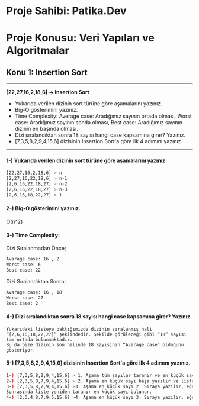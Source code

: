 # Proje Sahibi: Patika.Dev 
# Proje Konusu: Veri Yapıları ve Algoritmalar
## Konu 1: Insertion Sort
---
**[22,27,16,2,18,6] -> Insertion Sort**
- Yukarıda verilen dizinin sort türüne göre aşamalarını yazınız.
- Big-O gösterimini yazınız.
- Time Complexity: Average case: Aradığımız sayının ortada olması, Worst case: Aradığımız sayının sonda olması, Best case: Aradığımız sayının dizinin en başında olması.
- Dizi sıralandıktan sonra 18 sayısı hangi case kapsamına girer? Yazınız.
- [7,3,5,8,2,9,4,15,6] dizisinin Insertion Sort'a göre ilk 4 adımını yazınız.
---

#### 1-) Yukarıda verilen dizinin sort türüne göre aşamalarını yazınız.
```sh
[22,27,16,2,18,6] > n
[2,27,16,22,18,6] > n-1
[2,6,16,22,18,27] > n-2
[2,6,16,22,18,27] > n-3
[2,6,16,18,22,27] > 1
```
#### 2-) Big-O gösterimini yazınız.

O(n^2)

#### 3-) Time Complexity: 

Dizi Sıralanmadan Önce;
```sh
Avarage case: 16 , 2
Worst case: 6
Best case: 22
```

Dizi Sıralandıktan Sonra;

```sh
Avarage case: 16 , 18
Worst case: 27
Best case: 2
```

#### 4-) Dizi sıralandıktan sonra 18 sayısı hangi case kapsamına girer? Yazınız.
```
Yukarıdaki listeye baktığımızda dizinin sıralanmış hali “[2,6,16,18,22,27]” şeklindedir. Şekilde görüleceği gibi “18” sayısı tam ortada bulunmaktadır.
Bu da bize dizinin son halinde 18 sayısının “Average case” olduğunu gösteriyor.
```
#### 5-) [7,3,5,8,2,9,4,15,6] dizisinin Insertion Sort'a göre ilk 4 adımını yazınız.
```sh
1-) [7,3,5,8,2,9,4,15,6] > 1. Aşama tüm sayılar taranır ve en küçük sayı bulunur.
2-) [2,3,5,8,7,9,4,15,6] > 2. Aşama en küçük sayı başa yazılır ve liste yeniden taranır. En küçük sayı bulunur.
3-) [2,3,5,8,7,9,4,15,6] >3. Aşama en küçük sayı 2. Sıraya yazılır, eğer en küçük sayı 2. Sıradaki sayı ise herhangi bir işlem yapılmaz.
Sonrasında liste yeniden taranır en küçük sayı bulunur.
4-) [2,3,4,8,7,9,5,15,6] >4. Aşama en küçük sayı 3. Sıraya yazılır, eğer en küçük sayı 3. Sıradaki sayı ise herhangi bir işlem yapılmaz. 
```
